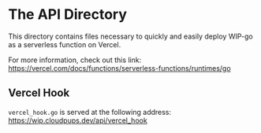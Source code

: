 # The API Directory

This directory contains files necessary to quickly and easily deploy WIP-go as a serverless function on Vercel.

For more information, check out this link: https://vercel.com/docs/functions/serverless-functions/runtimes/go

## Vercel Hook

`vercel_hook.go` is served at the following address: https://wip.cloudpups.dev/api/vercel_hook